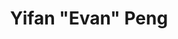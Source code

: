 ---
# Display name
title: Yifan "Evan" Peng

role: Assistant Professor

# Organizations/Affiliations to show in About widget
organizations:
  # - name: The University of Hong Kong
  #   url: https://www.hku.hk/
  - name: The University of Hong Kong
    url: https://www.hku.hk/

external_link: https://hku.welight.fun/

# social:
#   - icon: envelope
#     icon_pack: fas
#     link: '/#contact'
#   # - icon: twitter
#   #   icon_pack: fab
#   #   link: https://twitter.com/GeorgeCushen
#   #   label: Follow me on Twitter
#   #   display:
#   #     header: true
#   - icon: graduation-cap # Alternatively, use `google-scholar` icon from `ai` icon pack
#     icon_pack: fas
#     link: https://scholar.google.co.uk/citations?user=sIwtMXoAAAAJ
#   - icon: github
#     icon_pack: fab
#     link: https://github.com/gcushen
  # - icon: linkedin
  #   icon_pack: fab
  #   link: https://www.linkedin.com/
  # Link to a PDF of your resume/CV.
  # To use: copy your resume to `static/uploads/resume.pdf`, enable `ai` icons in `params.yaml`,
  # and uncomment the lines below.
  # - icon: cv
  #   icon_pack: ai
  #   link: uploads/resume.pdf

# Highlight the author in author lists? (true/false)
# highlight_name: true
---